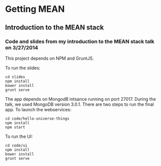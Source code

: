 # Getting MEAN
## Introduction to the MEAN stack

### Code and slides from my introduction to the MEAN stack talk on 3/27/2014

This project depends on NPM and GruntJS.

To run the slides:

    cd slides
    npm install
    bower install
    grunt serve

The app depends on MongodB intsance running on port 27017. During the talk, we used MongoDB version 3.0.1. There are two steps to run the final app. To launch the webservices:

    cd code/hello-universe-things
    npm install
    npm start

To run the UI:

    cd code/ui
    npm install
    bower install
    grunt serve
